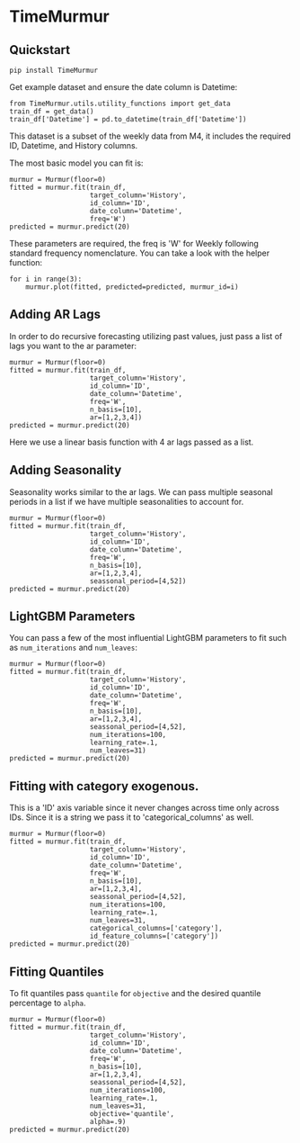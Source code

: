 # TimeMurmur
## Quickstart
```
pip install TimeMurmur
```
Get example dataset and ensure the date column is Datetime:
```
from TimeMurmur.utils.utility_functions import get_data
train_df = get_data()
train_df['Datetime'] = pd.to_datetime(train_df['Datetime'])
```
This dataset is a subset of the weekly data from M4, it includes the required ID, Datetime, and History columns.

The most basic model you can fit is:
```
murmur = Murmur(floor=0)
fitted = murmur.fit(train_df,
                    target_column='History',
                    id_column='ID',
                    date_column='Datetime',
                    freq='W')
predicted = murmur.predict(20)
```
These parameters are required, the freq is 'W' for Weekly following standard frequency nomenclature.
You can take a look with the helper function:
```
for i in range(3):
    murmur.plot(fitted, predicted=predicted, murmur_id=i)
```
## Adding AR Lags
In order to do recursive forecasting utilizing past values, just pass a list of lags you want to the ar parameter:
```
murmur = Murmur(floor=0)
fitted = murmur.fit(train_df,
                    target_column='History',
                    id_column='ID',
                    date_column='Datetime',
                    freq='W',
                    n_basis=[10],
                    ar=[1,2,3,4])
predicted = murmur.predict(20)
```
Here we use a linear basis function with 4 ar lags passed as a list.
## Adding Seasonality
Seasonality works similar to the ar lags. We can pass multiple seasonal periods in a list if we have multiple seasonalities to account for.
```
murmur = Murmur(floor=0)
fitted = murmur.fit(train_df,
                    target_column='History',
                    id_column='ID',
                    date_column='Datetime',
                    freq='W',
                    n_basis=[10],
                    ar=[1,2,3,4],
                    seassonal_period=[4,52])
predicted = murmur.predict(20)
```
## LightGBM Parameters
You can pass a few of the most influential LightGBM parameters to fit such as `num_iterations` and `num_leaves`:
```
murmur = Murmur(floor=0)
fitted = murmur.fit(train_df,
                    target_column='History',
                    id_column='ID',
                    date_column='Datetime',
                    freq='W',
                    n_basis=[10],
                    ar=[1,2,3,4],
                    seassonal_period=[4,52],
                    num_iterations=100,
                    learning_rate=.1,
                    num_leaves=31)
predicted = murmur.predict(20)
```
## Fitting with category exogenous.
This is a 'ID' axis variable since it never changes across time only across IDs. Since it is a string we pass it to 'categorical_columns' as well.
```
murmur = Murmur(floor=0)
fitted = murmur.fit(train_df,
                    target_column='History',
                    id_column='ID',
                    date_column='Datetime',
                    freq='W',
                    n_basis=[10],
                    ar=[1,2,3,4],
                    seassonal_period=[4,52],
                    num_iterations=100,
                    learning_rate=.1,
                    num_leaves=31,
                    categorical_columns=['category'],
                    id_feature_columns=['category'])
predicted = murmur.predict(20)
```
## Fitting Quantiles
To fit quantiles pass `quantile` for `objective` and the desired quantile percentage to `alpha`.
```
murmur = Murmur(floor=0)
fitted = murmur.fit(train_df,
                    target_column='History',
                    id_column='ID',
                    date_column='Datetime',
                    freq='W',
                    n_basis=[10],
                    ar=[1,2,3,4],
                    seassonal_period=[4,52],
                    num_iterations=100,
                    learning_rate=.1,
                    num_leaves=31,
                    objective='quantile',
                    alpha=.9)
predicted = murmur.predict(20)
```

